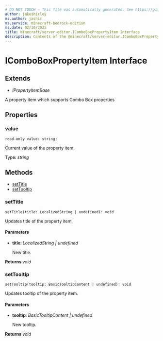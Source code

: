 ```yaml
---
# DO NOT TOUCH — This file was automatically generated. See https://github.com/mojang/minecraftapidocsgenerator to modify descriptions, examples, etc.
author: jakeshirley
ms.author: jashir
ms.service: minecraft-bedrock-edition
ms.date: 02/10/2025
title: minecraft/server-editor.IComboBoxPropertyItem Interface
description: Contents of the @minecraft/server-editor.IComboBoxPropertyItem class.
---
```

# IComboBoxPropertyItem Interface

## Extends
- *IPropertyItemBase*

A property item which supports Combo Box properties

## Properties

### **value**
`read-only value: string;`

Current value of the property item.

Type: *string*

## Methods
- [setTitle](#settitle)
- [setTooltip](#settooltip)

### **setTitle**
`
setTitle(title: LocalizedString | undefined): void
`

Updates title of the property item.

#### **Parameters**
- **title**: *LocalizedString | undefined*
  
  New title.

**Returns** *void*

### **setTooltip**
`
setTooltip(tooltip: BasicTooltipContent | undefined): void
`

Updates tooltip of the property item.

#### **Parameters**
- **tooltip**: *BasicTooltipContent | undefined*
  
  New tooltip.

**Returns** *void*

